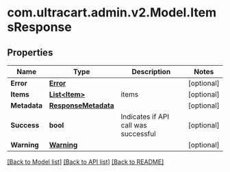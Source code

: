 
# com.ultracart.admin.v2.Model.ItemsResponse

## Properties

Name | Type | Description | Notes
------------ | ------------- | ------------- | -------------
**Error** | [**Error**](Error.md) |  | [optional] 
**Items** | [**List&lt;Item&gt;**](Item.md) | items | [optional] 
**Metadata** | [**ResponseMetadata**](ResponseMetadata.md) |  | [optional] 
**Success** | **bool** | Indicates if API call was successful | [optional] 
**Warning** | [**Warning**](Warning.md) |  | [optional] 

[[Back to Model list]](../README.md#documentation-for-models)
[[Back to API list]](../README.md#documentation-for-api-endpoints)
[[Back to README]](../README.md)

